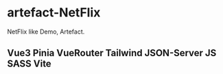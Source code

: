 # artefact-NetFlix

NetFlix like Demo, Artefact.

## Vue3 Pinia VueRouter Tailwind JSON-Server JS SASS Vite
